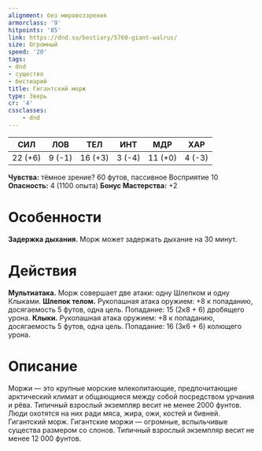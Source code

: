 ```yaml
---
alignment: без мировоззрения
armorclass: '9'
hitpoints: '85'
link: https://dnd.su/bestiary/5760-giant-walrus/
size: Огромный
speed: '20'
tags:
- dnd
- существо
- бестиарий
title: Гигантский морж
type: Зверь
cr: '4'
cssclasses:
    - dnd
---
```



| СИЛ | ЛОВ | ТЕЛ | ИНТ | МДР | ХАР |
|---|---|---|---|---|---|
| 22 (+6) | 9 (-1) | 16 (+3) | 3 (-4) | 11 (+0) | 4 (-3) |
**Чувства:** тёмное зрение? 60 футов, пассивное Восприятие 10
**Опасность:** 4 (1100 опыта)
**Бонус Мастерства:** +2


# Особенности
**Задержка дыхания.** Морж может задержать дыхание на 30 минут.


# Действия
**Мультиатака.** Морж совершает две атаки: одну Шлепком и одну Клыками.
**Шлепок телом.** Рукопашная атака оружием: +8 к попаданию, досягаемость 5 футов, одна цель. Попадание: 15 (2к8 + 6) дробящего урона.
**Клыки.** Рукопашная атака оружием: +8 к попаданию, досягаемость 5 футов, одна цель. Попадание: 16 (3к6 + 6) колющего урона.


# Описание
Моржи — это крупные морские млекопитающие, предпочитающие арктический климат и общающиеся между собой посредством урчания и рёва. Типичный взрослый экземпляр весит не менее 2000 фунтов. Люди охотятся на них ради мяса, жира, ожи, костей и бивней. Гигантский морж. Гигантские моржи — огромные, вспыльчивые существа размером со слонов. Типичный взрослый экземпляр весит не менее 12 000 фунтов.